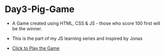 # Day3-Pig-Game


* A Game created using HTML, CSS & JS - those who score 100 first will be the winner.

*  This is the part of my JS learning series and inspired by Jonas

* [Click to Play the Game](https://rajab1691.github.io/Day2-Modal-Window/)
